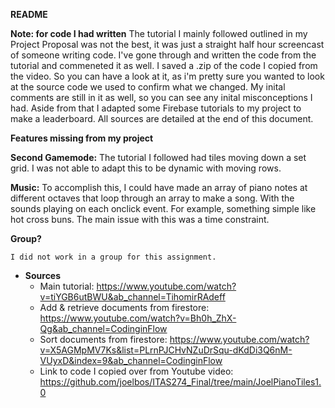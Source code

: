 **README**

**Note: for code I had written**
The tutorial I mainly followed outlined in my Project Proposal was not the best, it was just a straight half hour screencast of someone writing code.
I've gone through and written the code from the tutorial and commeneted it as well. I saved a .zip of the code I copied from the video.
So you can have a look at it, as i'm pretty sure you wanted to look at the source code we used to confirm what we changed.
My inital comments are still in it as well, so you can see any inital misconceptions I had. Aside from that I adapted some
Firebase tutorials to my project to make a leaderboard. All sources are detailed at the end of this document.

 **Features missing from my project**

**Second Gamemode:**
The tutorial I followed had tiles moving down a set grid. I was not able to adapt this to be dynamic with moving rows.

**Music:**
	To accomplish this, I could have made an array of piano notes at different octaves that loop through an array to make a song. With the sounds playing on each onclick event.
	 For example, something simple like hot cross buns. The main issue with this was a time constraint.

**Group?**
	
	
	I did not work in a group for this assignment.

  
 
- **Sources**
   - Main tutorial: https://www.youtube.com/watch?v=tiYGB6utBWU&ab_channel=TihomirRAdeff
   - Add & retrieve documents from firestore: https://www.youtube.com/watch?v=Bh0h_ZhX-Qg&ab_channel=CodinginFlow
   - Sort documents from firestore: https://www.youtube.com/watch?v=X5AGMpMV7Ks&list=PLrnPJCHvNZuDrSqu-dKdDi3Q6nM-VUyxD&index=9&ab_channel=CodinginFlow
   - Link to code I copied over from Youtube video: https://github.com/joelbos/ITAS274_Final/tree/main/JoelPianoTiles1.0
